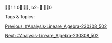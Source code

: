 1
1
0
, b2=
0

   Tags & Topics:
   

[Previous: #Analysis-Lineare_Algebra-230308_502](Analysis-Lineare_Algebra-230308_502.md)

[Next: #Analysis-Lineare_Algebra-230308_502](Analysis-Lineare_Algebra-230308_502.md)